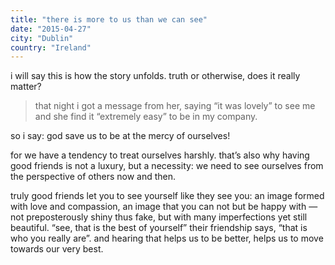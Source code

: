 ```yaml
---
title: "there is more to us than we can see"
date: "2015-04-27"
city: "Dublin"
country: "Ireland"
---
```


i will say this is how the story unfolds. truth or otherwise, does it really matter?

> that night i got a message from her, saying “it was lovely” to see me and she find it “extremely easy” to be in my company.

so i say: god save us to be at the mercy of ourselves!

for we have a tendency to treat ourselves harshly. that’s also why having good friends is not a luxury, but a necessity: we need to see ourselves from the perspective of others now and then.

truly good friends let you to see yourself like they see you: an image formed with love and compassion, an image that you can not but be happy with —not preposterously shiny thus fake, but with many imperfections yet still beautiful. “see, that is the best of yourself” their friendship says, “that is who you really are”. and hearing that helps us to be better, helps us to move towards our very best.
